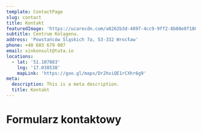 ```yaml
---
template: ContactPage
slug: contact
title: Kontakt
featuredImage: 'https://ucarecdn.com/a8262b3d-4897-4cc9-9ff2-8b08e0f18071/'
subtitle: Centrum Kolagenu.
address: 'Powstańców Śląskich 7a, 53-332 Wrocław'
phone: +48 603 679 007
email: xinkonsult@tuta.io
locations:
  - lat: '51.107883'
    lng: '17.038538'
    mapLink: 'https://goo.gl/maps/Dr2hxiQE1rCXhr6g9'
meta:
  description: This is a meta description.
  title: Kontakt
---
```


# Formularz kontaktowy

